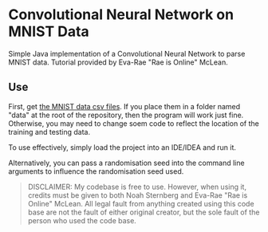 # Convolutional Neural Network on MNIST Data

Simple Java implementation of a Convolutional Neural Network to parse MNIST data. 
Tutorial provided by Eva-Rae "Rae is Online" McLean.

## Use
First, get [the MNIST data csv files](https://pjreddie.com/projects/mnist-in-csv/). If you place them in a folder named "data" at the root of the repository, then the program will work 
just fine. Otherwise, you may need to change soem code to reflect the location of the training and testing data.

To use effectively, simply load the project into an IDE/IDEA and run it. 

Alternatively, you can pass a randomisation seed into the command line arguments to influence the randomisation seed used.

> DISCLAIMER: My codebase is free to use. 
> However, when using it, credits must be given to both Noah Sternberg and Eva-Rae "Rae is Online" McLean. 
> All legal fault from anything created using this code base are not the fault of either original creator, but the sole fault of the person who used the code base.
